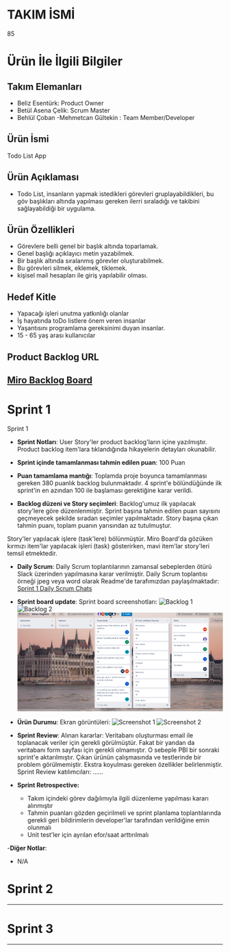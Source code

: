 # TAKIM İSMİ

85
# Ürün İle İlgili Bilgiler

## Takım Elemanları

- Beliz Esentürk: Product Owner
- Betül Asena Çelik: Scrum Master
- Behlül Çoban -Mehmetcan Gültekin : Team Member/Developer

## Ürün İsmi

Todo List App
## Ürün Açıklaması

- Todo List, insanların yapmak istedikleri görevleri gruplayabildikleri, bu göv başlıkları altında yapılması gereken ilerri sıraladığı ve takibini sağlayabildiği bir uygulama.
## Ürün Özellikleri

- Görevlere belli genel bir başlık altında toparlamak.
- Genel başlığı açıklayıcı metin yazabilmek.
- Bir başlık altında sıralanmış görevler oluşturabilmek.
- Bu görevleri silmek, eklemek, tiklemek.
- kişisel mail hesapları ile giriş yapılabilir olması.

## Hedef Kitle

- Yapacağı işleri unutma yatkınlığı olanlar
- İş hayatında toDo listlere önem veren insanlar
- Yaşantısını programlama gereksinimi duyan insanlar.
- 15 - 65 yaş arası kullanıcılar

## Product Backlog URL

[Miro Backlog Board](https://miro.com/welcomeonboard/ZDVUM21tVE5CWUxYMERrNmppSk1MSUhxUkd2Rk5ya3UzblZBWGxZVG5yVktSYjZxdjlOcUJRSHpKcWw3dUo0Q3wzMDc0NDU3MzYyNjc1OTU3NDI0?share_link_id=501816279468)
---

# Sprint 1

 Sprint 1

- **Sprint Notları**: User Story'ler product backlog'ların içine yazılmıştır. Product backlog item'lara tıklandığında hikayelerin detayları okunabilir.

- **Sprint içinde tamamlanması tahmin edilen puan**: 100 Puan

- **Puan tamamlama mantığı**: Toplamda proje boyunca tamamlanması gereken 380 puanlık backlog bulunmaktadır. 4 sprint'e bölündüğünde ilk sprint'in en azından 100 ile başlaması gerektiğine karar verildi.

- **Backlog düzeni ve Story seçimleri**: Backlog'umuz ilk yapılacak story'lere göre düzenlenmiştir. Sprint başına tahmin edilen puan sayısını geçmeyecek şekilde sıradan seçimler yapılmaktadır. Story başına çıkan tahmin puanı, toplam puanın yarısından az tutulmuştur. 

Story'ler yapılacak işlere (task'lere) bölünmüştür. Miro Board'da gözüken kırmızı item'lar yapılacak işleri (task) gösterirken, mavi item'lar story'leri temsil etmektedir.

- **Daily Scrum**: Daily Scrum toplantılarının zamansal sebeplerden ötürü Slack üzerinden yapılmasına karar verilmiştir. Daily Scrum toplantısı örneği jpeg veya word olarak Readme'de tarafımızdan paylaşılmaktadır: [Sprint 1 Daily Scrum Chats](https://github.com/OyunveUygulamaAkademisi/BootcampScrumTemplate/blob/main/ProjectManagement/Sprint1Documents/DailyScrumMeetingNotesSprint1.docx?raw=true)

- **Sprint board update**: Sprint board screenshotları: 
![Backlog 1](https://raw.githubusercontent.com/OyunveUygulamaAkademisi/BootcampScrumTemplate/main/ProjectManagement/Sprint1Documents/backlog1.png) 
![Backlog 2](https://raw.githubusercontent.com/OyunveUygulamaAkademisi/BootcampScrumTemplate/main/ProjectManagement/Sprint1Documents/backlog2.png) 
![Backlog 3](https://raw.githubusercontent.com/OyunveUygulamaAkademisi/BootcampScrumTemplate/main/ProjectManagement/Sprint1Documents/backlog3.png)

- **Ürün Durumu**: Ekran görüntüleri:
  ![Screenshot 1](https://github.com/OyunveUygulamaAkademisi/BootcampScrumTemplate/blob/main/ProjectManagement/Sprint1Documents/productss1.png?raw=true)
  ![Screenshot 2](https://github.com/OyunveUygulamaAkademisi/BootcampScrumTemplate/blob/main/ProjectManagement/Sprint1Documents/productss2.png?raw=true)

- **Sprint Review**: 
Alınan kararlar: Veritabanı oluşturması email ile toplanacak veriler için gerekli görülmüştür. Fakat bir yandan da veritabanı form sayfası için gerekli olmamıştır. O sebeple PBI bir sonraki sprint'e aktarılmıştır. Çıkan ürünün çalışmasında ve testlerinde bir problem görülmemiştir. Ekstra koyulması gereken özellikler belirlenmiştir. Sprint Review katılımcıları: ......

- **Sprint Retrospective:**
  - Takım içindeki görev dağılımıyla ilgili düzenleme yapılması kararı alınmıştır
  - Tahmin puanları gözden geçirilmeli ve sprint planlama toplantılarında gerekli geri bildirimlerin developer'lar tarafından verildiğine emin olunmalı
  - Unit test'ler için ayrılan efor/saat arttırılmalı 

-**Diğer Notlar**:
- N/A


# Sprint 2


---

# Sprint 3

---
